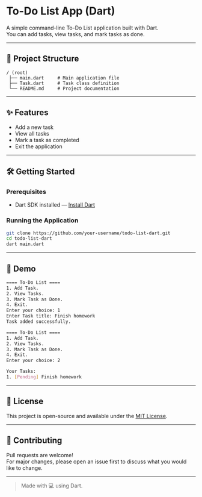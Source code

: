 # To-Do List App (Dart)

A simple command-line To-Do List application built with Dart.  
You can add tasks, view tasks, and mark tasks as done.

---

## 📁 Project Structure

```
/ (root)
 ├── main.dart     # Main application file
 ├── Task.dart     # Task class definition
 └── README.md     # Project documentation
```

---

## ✨ Features

- Add a new task
- View all tasks
- Mark a task as completed
- Exit the application

---

## 🛠️ Getting Started

### Prerequisites

- Dart SDK installed — [Install Dart](https://dart.dev/get-dart)

### Running the Application

```bash
git clone https://github.com/your-username/todo-list-dart.git
cd todo-list-dart
dart main.dart
```

---

## 📸 Demo

```bash
==== To-Do List ====
1. Add Task.
2. View Tasks.
3. Mark Task as Done.
4. Exit.
Enter your choice: 1
Enter Task title: Finish homework
Task added successfully.

==== To-Do List ====
1. Add Task.
2. View Tasks.
3. Mark Task as Done.
4. Exit.
Enter your choice: 2

Your Tasks:
1. [Pending] Finish homework
```

---

## 📄 License

This project is open-source and available under the [MIT License](LICENSE).

---

## 🤝 Contributing

Pull requests are welcome!  
For major changes, please open an issue first to discuss what you would like to change.

---

> Made with 💻 using Dart.
